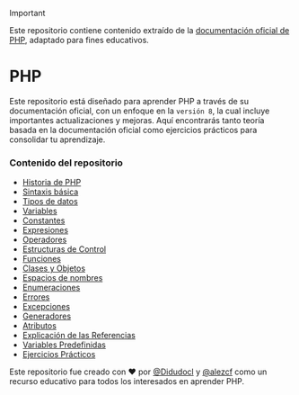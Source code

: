 > [!IMPORTANT]  
> Este repositorio contiene contenido extraído de la [documentación oficial de PHP](https://www.php.net/manual/es/), adaptado para fines educativos.

# PHP

Este repositorio está diseñado para aprender PHP a través de su documentación oficial, con un enfoque en la `versión 8`, la cual incluye importantes actualizaciones y mejoras. Aquí encontrarás tanto teoría basada en la documentación oficial como ejercicios prácticos para consolidar tu aprendizaje.

### Contenido del repositorio

- [Historia de PHP](./contenido/historia.md)
- [Sintaxis básica](./contenido/sintaxis_basica.md)
- [Tipos de datos](./contenido/tipos.md)
- [Variables](./contenido/variables.md)
- [Constantes](./contenido/constantes.md)
- [Expresiones](./contenido/expresiones.md)
- [Operadores](./contenido/operadores.md)
- [Estructuras de Control](./contenido/estructuras_de_control.md)
- [Funciones](./contenido/funciones.md)
- [Clases y Objetos](./contenido/clases_y_objetos.md)
- [Espacios de nombres](./contenido/espacios_de_nombres.md)
- [Enumeraciones](./contenido/enumeraciones.md)
- [Errores](./contenido/errores.md)
- [Excepciones](./contenido/excepciones.md)
- [Generadores](./contenido/generadores.md)
- [Atributos](./contenido/atributos.md)
- [Explicación de las Referencias](./contenido/referencias.md)
- [Variables Predefinidas](./contenido/variables_predefinidas.md)
- [Ejercicios Prácticos](./contenido/ejercicios_practicos.md)

Este repositorio fue creado con ❤️ por [@Didudocl](https://github.com/DiegoSalazarJara) y [@alezcf](https://github.com/alezcf) como un recurso educativo para todos los interesados en aprender PHP.  